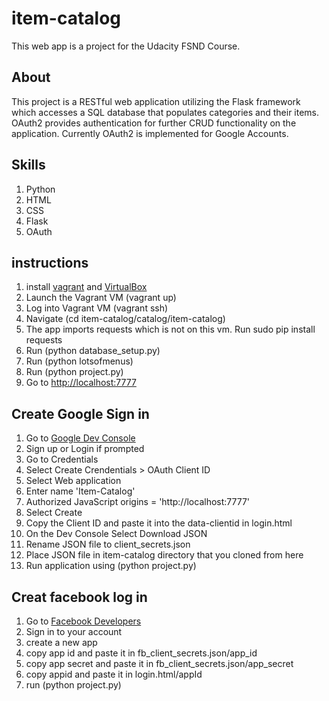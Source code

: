 # item-catalog
This web app is a project for the Udacity FSND Course.

## About
This project is a RESTful web application utilizing the Flask framework which accesses a SQL database that populates categories and their
items. OAuth2 provides authentication for further CRUD functionality on the application. Currently OAuth2 is implemented for Google Accounts.

## Skills
1. Python
2. HTML
3. CSS
4. Flask
5. OAuth

## instructions
1. install [vagrant](https://www.vagrantup.com/) and [VirtualBox](https://www.virtualbox.org/wiki/Downloads)
2. Launch the Vagrant VM (vagrant up)
3. Log into Vagrant VM (vagrant ssh)
4. Navigate (cd item-catalog/catalog/item-catalog)
5. The app imports requests which is not on this vm. Run sudo pip install requests
6. Run (python database_setup.py)
7. Run (python lotsofmenus)
8. Run (python project.py)
9. Go to [http://localhost:7777](http://localhost:7777)

## Create Google Sign in

1. Go to [Google Dev Console](https://console.developers.google.com/)
2. Sign up or Login if prompted
3. Go to Credentials
4. Select Create Crendentials > OAuth Client ID
5. Select Web application
6. Enter name 'Item-Catalog'
7. Authorized JavaScript origins = 'http://localhost:7777'
8. Select Create
9. Copy the Client ID and paste it into the data-clientid in login.html
10. On the Dev Console Select Download JSON
11. Rename JSON file to client_secrets.json
12. Place JSON file in item-catalog directory that you cloned from here
13. Run application using (python project.py)

## Creat facebook log in 
1. Go to [Facebook Developers](https://developers.facebook.com/)
2. Sign in to your account
3. create a new app
4. copy app id and paste it in fb_client_secrets.json/app_id
5. copy app secret and paste it in fb_client_secrets.json/app_secret
6. copy appid and paste it in login.html/appId
7. run (python project.py)
